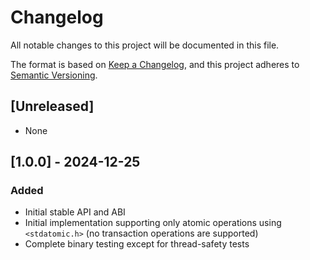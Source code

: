 # Changelog
All notable changes to this project will be documented in this file.

The format is based on [Keep a Changelog](https://keepachangelog.com/en/1.1.0/),
and this project adheres to [Semantic Versioning](https://semver.org/spec/v2.0.0.html).

## [Unreleased]

- None

## [1.0.0] - 2024-12-25

### Added

- Initial stable API and ABI
- Initial implementation supporting only atomic operations using `<stdatomic.h>` 
(no transaction operations are supported)
- Complete binary testing except for thread-safety tests
